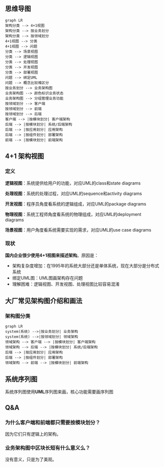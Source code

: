 ## 思维导图

```mermaid
graph LR
架构分类 --> 4+1视图
架构分类 --> 按业务划分
架构分类 --> 按领域划分
4+1视图 --> 分类
4+1视图 --> 问题
分类 --> 场景视图
分类 --> 逻辑视图
分类 --> 处理视图
分类 --> 开发视图
分类 --> 部署视图
问题 --> 绑定UML
问题 --> 概念比较难区分
按业务划分 --> 业务架构图
业务架构图 --> 颜色标识业务状态
业务架构图 --> 分组管理业务功能
按领域划分 --> 客户端
按领域划分 --> 前端
按领域划分 --> 后端
客户端 --> |按模块划分| 客户端架构
后端 --> |按模块划分| 系统/后端架构
后端 --> |按应用划分| 应用架构
后端 --> |按组件划分| 部署架构
前端 --> |按模块划分| 前端架构

```

## 4+1 架构视图

### 定义

**逻辑视图**：系统提供给用户的功能，对应UML的class和state diagrams

**处理视图**：系统的处理过程，对应UML的sequence和activity diagrams

**开发视图**：程序员角度看系统的逻辑组成，对应UML的package diagrams

**物理视图**：系统工程师角度看系统的物理组成，对应UML的deployment diagrams

**场景视图**：用户角度看系统需要实现的需求，对应UML的use case diagrams

### 现状

**国内企业很少使用4+1视图来描述架构**。原因是：

- 架构复杂度增加：在1995年的系统大部分还是单体系统，现在大部分是分布式系统
- 绑定UML图：UML图画架构存在问题
- 理解困难：逻辑视图、开发视图、处理视图比较容易混淆



## 大厂常见架构图介绍和画法

### 架构图分类

```mermaid
graph LR
system(系统) -->|按业务划分| 业务架构
system(系统) -->|按领域划分| 领域架构
领域架构 --> 客户端 --> |按模块划分| 客户端架构
领域架构 --> 后端 --> |按模块划分| 系统/后端架构
后端 --> |按应用划分| 应用架构
后端 --> |按组件划分| 部署架构
领域架构 --> 前端 --> |按模块划分| 前端架构
```

## 系统序列图

系统序列图使用**UML**序列图来画，核心功能需要画序列图

## Q&A

### 为什么客户端和前端都只需要按模块划分？

因为它们只有逻辑上的架构。

### 业务架构图中区块长短有什么意义么？

没有意义，只是为了美观。